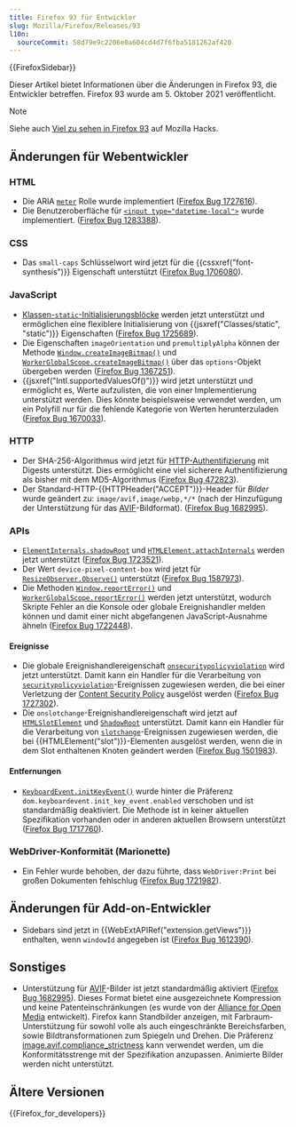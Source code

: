 ```yaml
---
title: Firefox 93 für Entwickler
slug: Mozilla/Firefox/Releases/93
l10n:
  sourceCommit: 58d79e9c2206e0a604cd4d7f6fba5181262af420
---
```


{{FirefoxSidebar}}

Dieser Artikel bietet Informationen über die Änderungen in Firefox 93, die Entwickler betreffen. Firefox 93 wurde am 5. Oktober 2021 veröffentlicht.

> [!NOTE]
> Siehe auch [Viel zu sehen in Firefox 93](https://hacks.mozilla.org/2021/10/lots-to-see-in-firefox-93/) auf Mozilla Hacks.

## Änderungen für Webentwickler

### HTML

- Die ARIA [`meter`](/de/docs/Web/Accessibility/ARIA/Roles/meter_role) Rolle wurde implementiert ([Firefox Bug 1727616](https://bugzil.la/1727616)).
- Die Benutzeroberfläche für [`<input type="datetime-local">`](/de/docs/Web/HTML/Element/input/datetime-local) wurde implementiert. ([Firefox Bug 1283388](https://bugzil.la/1283388)).

### CSS

- Das `small-caps` Schlüsselwort wird jetzt für die {{cssxref("font-synthesis")}} Eigenschaft unterstützt ([Firefox Bug 1706080](https://bugzil.la/1706080)).

### JavaScript

- [Klassen-`static`-Initialisierungsblöcke](/de/docs/Web/JavaScript/Reference/Classes/Static_initialization_blocks) werden jetzt unterstützt und ermöglichen eine flexiblere Initialisierung von {{jsxref("Classes/static", "static")}} Eigenschaften ([Firefox Bug 1725689](https://bugzil.la/1725689)).
- Die Eigenschaften `imageOrientation` und `premultiplyAlpha` können der Methode [`Window.createImageBitmap()`](/de/docs/Web/API/Window/createImageBitmap) und [`WorkerGlobalScope.createImageBitmap()`](/de/docs/Web/API/WorkerGlobalScope/createImageBitmap) über das `options`-Objekt übergeben werden ([Firefox Bug 1367251](https://bugzil.la/1367251)).
- {{jsxref("Intl.supportedValuesOf()")}} wird jetzt unterstützt und ermöglicht es, Werte aufzulisten, die von einer Implementierung unterstützt werden. Dies könnte beispielsweise verwendet werden, um ein Polyfill nur für die fehlende Kategorie von Werten herunterzuladen ([Firefox Bug 1670033](https://bugzil.la/1670033)).

### HTTP

- Der SHA-256-Algorithmus wird jetzt für [HTTP-Authentifizierung](/de/docs/Web/HTTP/Authentication) mit Digests unterstützt. Dies ermöglicht eine viel sicherere Authentifizierung als bisher mit dem MD5-Algorithmus ([Firefox Bug 472823](https://bugzil.la/472823)).
- Der Standard-HTTP-{{HTTPHeader("ACCEPT")}}-Header für _Bilder_ wurde geändert zu: `image/avif,image/webp,*/*` (nach der Hinzufügung der Unterstützung für das [AVIF](/de/docs/Web/Media/Formats/Image_types#avif_image)-Bildformat). ([Firefox Bug 1682995](https://bugzil.la/1682995)).

### APIs

- [`ElementInternals.shadowRoot`](/de/docs/Web/API/ElementInternals/shadowRoot) und [`HTMLElement.attachInternals`](/de/docs/Web/API/HTMLElement/attachInternals) werden jetzt unterstützt ([Firefox Bug 1723521](https://bugzil.la/1723521)).
- Der Wert `device-pixel-content-box` wird jetzt für [`ResizeObserver.Observe()`](/de/docs/Web/API/ResizeObserver/Observe) unterstützt ([Firefox Bug 1587973](https://bugzil.la/1587973)).
- Die Methoden [`Window.reportError()`](/de/docs/Web/API/Window/reportError) und [`WorkerGlobalScope.reportError()`](/de/docs/Web/API/WorkerGlobalScope/reportError) werden jetzt unterstützt, wodurch Skripte Fehler an die Konsole oder globale Ereignishandler melden können und damit einer nicht abgefangenen JavaScript-Ausnahme ähneln ([Firefox Bug 1722448](https://bugzil.la/1722448)).

#### Ereignisse

- Die globale Ereignishandlereigenschaft [`onsecuritypolicyviolation`](/de/docs/Web/API/Element/securitypolicyviolation_event) wird jetzt unterstützt.
  Damit kann ein Handler für die Verarbeitung von [`securitypolicyviolation`](/de/docs/Web/API/Element/securitypolicyviolation_event)-Ereignissen zugewiesen werden, die bei einer Verletzung der [Content Security Policy](/de/docs/Web/HTTP/CSP) ausgelöst werden ([Firefox Bug 1727302](https://bugzil.la/1727302)).
- Die `onslotchange`-Ereignishandlereigenschaft wird jetzt auf [`HTMLSlotElement`](/de/docs/Web/API/HTMLSlotElement) und [`ShadowRoot`](/de/docs/Web/API/ShadowRoot) unterstützt.
  Damit kann ein Handler für die Verarbeitung von [`slotchange`](/de/docs/Web/API/HTMLSlotElement/slotchange_event)-Ereignissen zugewiesen werden, die bei {{HTMLElement("slot")}}-Elementen ausgelöst werden, wenn die in dem Slot enthaltenen Knoten geändert werden ([Firefox Bug 1501983](https://bugzil.la/1501983)).

#### Entfernungen

- [`KeyboardEvent.initKeyEvent()`](/de/docs/Web/API/KeyboardEvent/initKeyEvent) wurde hinter die Präferenz `dom.keyboardevent.init_key_event.enabled` verschoben und ist standardmäßig deaktiviert.
  Die Methode ist in keiner aktuellen Spezifikation vorhanden oder in anderen aktuellen Browsern unterstützt ([Firefox Bug 1717760](https://bugzil.la/1717760)).

### WebDriver-Konformität (Marionette)

- Ein Fehler wurde behoben, der dazu führte, dass `WebDriver:Print` bei großen Dokumenten fehlschlug ([Firefox Bug 1721982](https://bugzil.la/1721982)).

## Änderungen für Add-on-Entwickler

- Sidebars sind jetzt in {{WebExtAPIRef("extension.getViews")}} enthalten, wenn `windowId` angegeben ist ([Firefox Bug 1612390](https://bugzil.la/1612390)).

## Sonstiges

- Unterstützung für [AVIF](/de/docs/Web/Media/Formats/Image_types#avif_image)-Bilder ist jetzt standardmäßig aktiviert ([Firefox Bug 1682995](https://bugzil.la/1682995)).
  Dieses Format bietet eine ausgezeichnete Kompression und keine Patenteinschränkungen (es wurde von der [Alliance for Open Media](https://aomedia.org/) entwickelt).
  Firefox kann Standbilder anzeigen, mit Farbraum-Unterstützung für sowohl volle als auch eingeschränkte Bereichsfarben, sowie Bildtransformationen zum Spiegeln und Drehen.
  Die Präferenz [image.avif.compliance_strictness](/de/docs/Mozilla/Firefox/Experimental_features#avif_compliance_strictness) kann verwendet werden, um die Konformitätsstrenge mit der Spezifikation anzupassen. Animierte Bilder werden nicht unterstützt.

## Ältere Versionen

{{Firefox_for_developers}}
